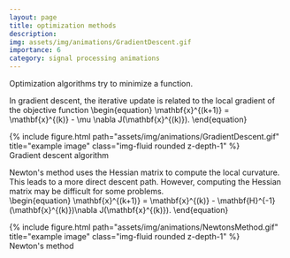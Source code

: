```yaml
---
layout: page
title: optimization methods
description: 
img: assets/img/animations/GradientDescent.gif
importance: 6
category: signal processing animations
---
```


Optimization algorithms try to minimize a function.

In gradient descent, the iterative update is related to the local gradient of the objective function
\begin{equation}
\mathbf{x}^{(k+1)} = \mathbf{x}^{(k)} - \mu \nabla J(\mathbf{x}^{(k)}).
\end{equation}

<div class="row">
    <div class = "col-sm">
    </div>
    <div class="col-sm">
        {% include figure.html path="assets/img/animations/GradientDescent.gif" title="example image" class="img-fluid rounded z-depth-1" %}
    </div>
        <div class = "col-sm">
    </div>
</div>
<div class="caption">
    Gradient descent algorithm 
</div>

Newton's method uses the Hessian matrix to compute the local curvature. This leads to a more direct descent path. However, computing the Hessian matrix may be difficult for some problems.  
\begin{equation}
\mathbf{x}^{(k+1)} = \mathbf{x}^{(k)} - \mathbf{H}^{-1}(\mathbf{x}^{(k)})\nabla J(\mathbf{x}^{(k)}).
\end{equation}

<div class="row">
    <div class = "col-sm">
    </div>
    <div class="col-sm">
        {% include figure.html path="assets/img/animations/NewtonsMethod.gif" title="example image" class="img-fluid rounded z-depth-1" %}
    </div>
        <div class = "col-sm">
    </div>
</div>
<div class="caption">
    Newton's method
</div>
